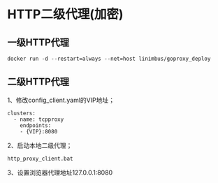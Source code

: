 # HTTP二级代理(加密)

## 一级HTTP代理

```
docker run -d --restart=always --net=host linimbus/goproxy_deploy
```

## 二级HTTP代理

1、修改config_client.yaml的VIP地址；
```
clusters:
  - name: tcpproxy
    endpoints:
    - {VIP}:8080
```

2、启动本地二级代理；
```
http_proxy_client.bat
```

3、设置浏览器代理地址127.0.0.1:8080
